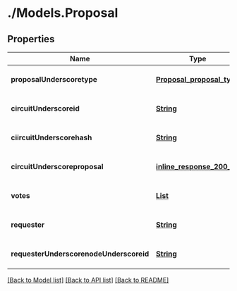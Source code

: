 # ./Models.Proposal
## Properties

Name | Type | Description | Notes
------------ | ------------- | ------------- | -------------
**proposalUnderscoretype** | [**Proposal_proposal_type**](Proposal_proposal_type.md) |  | [optional] [default to null]
**circuitUnderscoreid** | [**String**](string.md) |  | [optional] [default to null]
**ciircuitUnderscorehash** | [**String**](string.md) |  | [optional] [default to null]
**circuitUnderscoreproposal** | [**inline_response_200_3**](inline_response_200_3.md) |  | [optional] [default to null]
**votes** | [**List**](VoteRecord.md) |  | [optional] [default to null]
**requester** | [**String**](string.md) |  | [optional] [default to null]
**requesterUnderscorenodeUnderscoreid** | [**String**](string.md) |  | [optional] [default to null]

[[Back to Model list]](../README.md#documentation-for-models) [[Back to API list]](../README.md#documentation-for-api-endpoints) [[Back to README]](../README.md)


